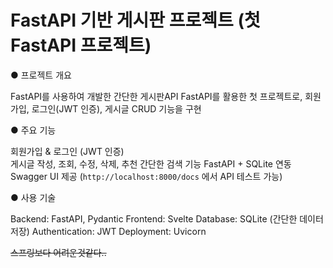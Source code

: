 # FastAPI 기반 게시판 프로젝트 (첫 FastAPI 프로젝트)


● 프로젝트 개요

   FastAPI를 사용하여 개발한 간단한 게시판API 
   FastAPI를 활용한 첫 프로젝트로, 회원가입, 로그인(JWT 인증), 게시글 CRUD 기능을 구현


● 주요 기능

  회원가입 & 로그인 (JWT 인증)  
  게시글 작성, 조회, 수정, 삭제, 추천
  간단한 검색 기능
  FastAPI + SQLite 연동  
  Swagger UI 제공 (`http://localhost:8000/docs` 에서 API 테스트 가능)


● 사용 기술

   Backend: FastAPI, Pydantic
   Frontend: Svelte
   Database: SQLite (간단한 데이터 저장)
   Authentication: JWT
   Deployment: Uvicorn


  ~~스프링보다 어려운것같다..~~
